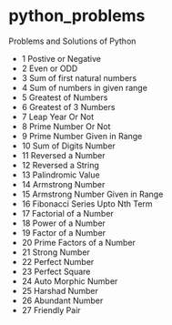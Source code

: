 # python_problems
Problems and Solutions of Python

 - 1 Postive or Negative 
 - 2 Even or ODD
 - 3 Sum of first natural numbers
 - 4 Sum of numbers in given range
 - 5 Greatest of Numbers
 - 6 Greatest of 3 Numbers
 - 7 Leap Year Or Not
 - 8 Prime Number Or Not
 - 9 Prime Number Given in Range
 - 10 Sum of Digits Number
 - 11 Reversed a Number
 - 12 Reversed a String
 - 13 Palindromic Value
 - 14 Armstrong Number
 - 15 Armstrong Number Given in Range
 - 16 Fibonacci Series Upto Nth Term
 - 17 Factorial of a Number
 - 18 Power of a Number
 - 19 Factor of a Number
 - 20 Prime Factors of a Number
 - 21 Strong Number
 - 22 Perfect Number
 - 23 Perfect Square
 - 24 Auto Morphic Number
 - 25 Harshad Number
 - 26 Abundant Number
 - 27 Friendly Pair